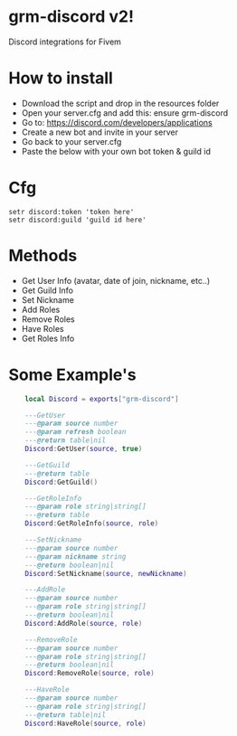 # grm-discord v2!
Discord integrations for Fivem

# How to install
- Download the script and drop in the resources folder
- Open your server.cfg and add this: ensure grm-discord
- Go to: https://discord.com/developers/applications
- Create a new bot and invite in your server
- Go back to your server.cfg
- Paste the below with your own bot token & guild id

# Cfg
```
setr discord:token 'token here'
setr discord:guild 'guild id here'
```

# Methods
- Get User Info (avatar, date of join, nickname, etc..)
- Get Guild Info 
- Set Nickname
- Add Roles
- Remove Roles
- Have Roles
- Get Roles Info 


# Some Example's
```lua
    local Discord = exports["grm-discord"]

    ---GetUser
    ---@param source number
    ---@param refresh boolean
    ---@return table|nil
    Discord:GetUser(source, true)

    ---GetGuild
    ---@return table
    Discord:GetGuild()

    ---GetRoleInfo 
    ---@param role string|string[]
    ---@return table
    Discord:GetRoleInfo(source, role)

    ---SetNickname
    ---@param source number
    ---@param nickname string
    ---@return boolean|nil
    Discord:SetNickname(source, newNickname)

    ---AddRole
    ---@param source number
    ---@param role string|string[]
    ---@return boolean|nil
    Discord:AddRole(source, role)

    ---RemoveRole
    ---@param source number
    ---@param role string|string[]
    ---@return boolean|nil
    Discord:RemoveRole(source, role)

    ---HaveRole
    ---@param source number
    ---@param role string|string[]
    ---@return table|nil
    Discord:HaveRole(source, role) 
```